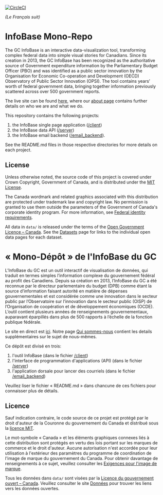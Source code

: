 [![CircleCI](https://circleci.com/gh/TBS-EACPD/infobase.svg?style=svg)](https://circleci.com/gh/TBS-EACPD/infobase)

*(Le Français suit)*

# InfoBase Mono-Repo

The GC InfoBase is an interactive data-visualization tool, transforming complex federal data into simple visual stories for Canadians. Since its creation in 2013, the GC InfoBase has been recognized as the authoritative source of Government expenditure information by the Parliamentary Budget Officer (PBO) and was identified as a public sector innovation by the Organisation for Economic Co-operation and Development (OECD) Observatory of Public Sector Innovation (OPSI). The tool contains years’ worth of federal government data, bringing together information previously scattered across over 500 government reports.

The live site can be found [here](https://www.tbs-sct.gc.ca/ems-sgd/edb-bdd/index-eng.html), where our [about page](https://www.tbs-sct.gc.ca/ems-sgd/edb-bdd/index-eng.html#about) contains further details on who we are and what we do.

This repository contains the following projects: 
  1) the InfoBase single page application ([/client](https://github.com/TBS-EACPD/InfoBase/blob/master/client))
  2) the InfoBase data API ([/server](https://github.com/TBS-EACPD/InfoBase/blob/master/server))
  2) the InfoBase email backend ([/email_backend](https://github.com/TBS-EACPD/InfoBase/blob/master/email_backend)).
  
See the README.md files in those respective directories for more details on each project.

## License

Unless otherwise noted, the source code of this project is covered under Crown Copyright, Government of Canada, and is distributed under the [MIT License](LICENSE).

The Canada wordmark and related graphics associated with this distribution are protected under trademark law and copyright law. No permission is granted to use them outside the parameters of the Government of Canada's corporate identity program. For more information, see [Federal identity requirements](https://www.canada.ca/en/treasury-board-secretariat/topics/government-communications/federal-identity-requirements.html).

All data in `data/` is released under the terms of the [Open Government Licence – Canada](https://open.canada.ca/en/open-government-licence-canada). See the [Datasets](https://www.tbs-sct.gc.ca/ems-sgd/edb-bdd/index-eng.html#metadata) page for links to the individual open data pages for each dataset.

# « Mono-Dépôt » de l'InfoBase du GC

L’InfoBase du GC est un outil interactif de visualisation de données, qui traduit en termes simples l’information complexe du gouvernement fédéral au profit des Canadiens. Depuis sa création en 2013, l’InfoBase du GC a été reconnue par le directeur parlementaire du budget (DPB) comme étant la source d’information faisant autorité en matière de dépenses gouvernementales et est considérée comme une innovation dans le secteur public par l’Observatoire sur l’innovation dans le secteur public (OISP) de l’Organisation de coopération et de développement économiques (OCDE). L’outil contient plusieurs années de renseignements gouvernementaux, auparavant éparpillés dans plus de 500 rapports à l’échelle de la fonction publique fédérale.

Le site en direct est [ici](https://www.tbs-sct.gc.ca/ems-sgd/edb-bdd/index-fra.html). Notre page [Qui sommes-nous](http://localhost:8080/build/InfoBase/index-fra.html#about) contient les details supplémentaires sur le sujet de nous-mêmes.

Ce dépôt est divisé en trois:

1) l'outil InfoBase (dans le fichier [/client](https://github.com/TBS-EACPD/InfoBase/blob/master/client))
2) l'interface de programmation d'applications (API) (dans le fichier [/server](https://github.com/TBS-EACPD/InfoBase/blob/master/server))
3) l'application dorsale pour lancer des courriels (dans le fichier [/email_backend](https://github.com/TBS-EACPD/InfoBase/blob/master/email_backend))

Veuillez liser le fichier « README.md » dans chancune de ces fichiers pour connaisser plus de détails.

## Licence

Sauf indication contraire, le code source de ce projet est protégé par le droit d'auteur de la Couronne du gouvernement du Canada et distribué sous la [licence MIT](LICENSE).

Le mot-symbole « Canada » et les éléments graphiques connexes liés à cette distribution sont protégés en vertu des lois portant sur les marques de commerce et le droit d'auteur. Aucune autorisation n'est accordée pour leur utilisation à l'extérieur des paramètres du programme de coordination de l'image de marque du gouvernement du Canada. Pour obtenir davantage de renseignements à ce sujet, veuillez consulter les [Exigences pour l'image de marque](https://www.canada.ca/fr/secretariat-conseil-tresor/sujets/communications-gouvernementales/exigences-image-marque.html).

Tous les données dans `data/` sont visées par la [Licence du gouvernement ouvert – Canada](https://ouvert.canada.ca/fr/licence-du-gouvernement-ouvert-canada). Veuillez consulter le site [Données](https://www.tbs-sct.gc.ca/ems-sgd/edb-bdd/index-fra.html#metadata) pour trouver les liens vers les données ouvertes.

